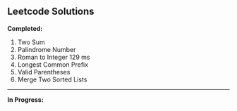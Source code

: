 ## Leetcode Solutions

**Completed:**
1. Two Sum
9. Palindrome Number
13. Roman to Integer 129 ms
14. Longest Common Prefix
20. Valid Parentheses 
21. Merge Two Sorted Lists

---
**In Progress:**
